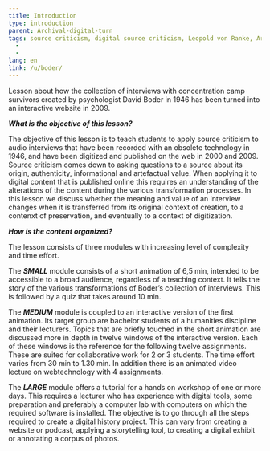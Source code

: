 ```yaml
---
title: Introduction
type: introduction
parent: Archival-digital-turn
tags: source criticism, digital source criticism, Leopold von Ranke, Archival Turn, Digital Turn, 
  -
  -
lang: en
link: /u/boder/
---
```




<!-- more -->


Lesson about how the collection of interviews with concentration camp survivors created by psychologist David Boder in 1946 has been turned into an interactive website in 2009.


***What is the objective of this lesson?***

The objective of this lesson is to teach students to apply source criticism to audio interviews that have been recorded with an obsolete technology in 1946, and have been digitized and published on the web in 2000 and 2009. Source criticism comes down to asking questions to a source about its origin, authenticity, informational and artefactual value. When applying it to digital content that is published online this requires an understanding of the alterations of the content during the various transformation processes. In this lesson we discuss whether the meaning and value of an interview changes when it is transferred from its original context of creation, to a contenxt of preservation, and eventually to a context of digitization.

***How is the content organized?***

The lesson consists of three modules with increasing level of complexity and time effort.

The ***SMALL*** module consists of a short animation of 6,5 min, intended to be accessible to a broad audience, regardless of a teaching context. It tells the story of the various transformations of Boder’s collection of interviews. This is followed by a quiz that takes around 10 min.

The ***MEDIUM*** module is coupled to an interactive version of the first animation. Its target group are bachelor students of a humanities discipline and their lecturers. Topics that are briefly touched in the short animation are discussed more in depth in twelve windows of the interactive version. Each of these windows is the reference for the following twelve assignments. These are suited for collaborative work for 2 or 3 students. The time effort varies from 30 min to 1.30 min. In addition there is an animated video lecture on webtechnology with 4 assignments.

The ***LARGE*** module offers a tutorial for a hands on workshop of one or more days. This requires a lecturer who has experience with digital tools, some preparation and preferably a computer lab with computers on which the required software is installed.
The objective is to go through all the steps required to create a digital history project. This can vary from creating a website or podcast, applying a storytelling tool, to creating a digital exhibit or annotating a corpus of photos.
